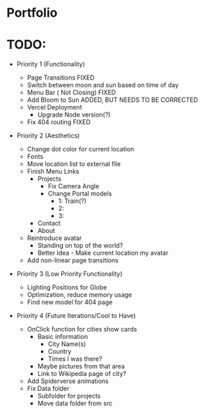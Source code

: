 # Portfolio
# TODO:
- Priority 1 (Functionality)
  - Page Transitions FIXED
  - Switch between moon and sun based on time of day
  - Menu Bar ( Not Closing) FIXED
  - Add Bloom to Sun ADDED, BUT NEEDS TO BE CORRECTED
  - Vercel Deployment
    - Upgrade Node version(?)
  - Fix 404 routing FIXED
- Priority 2 (Aesthetics)
  - Change dot color for current location
  - Fonts
  - Move location list to external file
  - Finish Menu Links
    - Projects
      - Fix Camera Angle
      - Change Portal models
        - 1: Train(?)
        - 2: 
        - 3:
    - Contact
    - About
  - Reintroduce avatar
    - Standing on top of the world?
    - Better Idea - Make current location my avatar
  - Add non-linear page transitions
- Priority 3 (Low Priority Functionality)
  - Lighting Positions for Globe
  - Optimization, reduce memory usage
  - Find new model for 404 page

- Priority 4 (Future Iterations/Cool to Have)
  - OnClick function for cities show cards
    - Basic information
      - City Name(s)
      - Country
      - Times I was there?
    - Maybe pictures from that area
    - Link to Wikipedia page of city?
  - Add Spiderverse animations
  - Fix Data folder
    - Subfolder for projects
    - Move data folder from src
